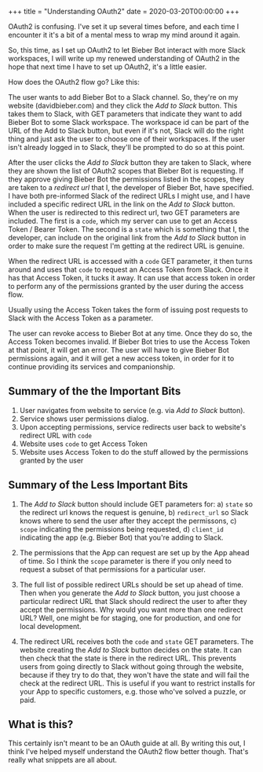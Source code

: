 +++
title = "Understanding OAuth2"
date = 2020-03-20T00:00:00
+++

OAuth2 is confusing. I've set it up several times before, and each time I encounter it it's a bit of a mental mess to wrap my mind around it again.

So, this time, as I set up OAuth2 to let Bieber Bot interact with more Slack workspaces, I will write up my renewed understanding of OAuth2 in the hope that next time I have to set up OAuth2, it's a little easier.

How does the OAuth2 flow go? Like this:

The user wants to add Bieber Bot to a Slack channel. So, they're on my website (davidbieber.com) and they click the _Add to Slack_ button. This takes them to Slack, with GET parameters that indicate they want to add Bieber Bot to some Slack workspace. The workspace id can be part of the URL of the Add to Slack button, but even if it's not, Slack will do the right thing and just ask the user to choose one of their workspaces. If the user isn't already logged in to Slack, they'll be prompted to do so at this point.

After the user clicks the _Add to Slack_ button they are taken to Slack, where they are shown the list of OAuth2 scopes that Bieber Bot is requesting. If they approve giving Bieber Bot the permissions listed in the scopes, they are taken to a _redirect url_ that I, the developer of Bieber Bot, have specified. I have both pre-informed Slack of the redirect URLs I might use, and I have included a specific redirect URL in the link on the _Add to Slack_ button. When the user is redirected to this redirect url, two GET parameters are included. The first is a `code`, which my server can use to get an Access Token / Bearer Token. The second is a `state` which is something that I, the developer, can include on the original link from the _Add to Slack_ button in order to make sure the request I'm getting at the redirect URL is genuine.

When the redirect URL is accessed with a `code` GET parameter, it then turns around and uses that `code` to request an Access Token from Slack. Once it has that Access Token, it tucks it away. It can use that access token in order to perform any of the permissions granted by the user during the access flow.

Usually using the Access Token takes the form of issuing post requests to Slack with the Access Token as a parameter.

The user can revoke access to Bieber Bot at any time. Once they do so, the Access Token becomes invalid. If Bieber Bot tries to use the Access Token at that point, it will get an error. The user will have to give Bieber Bot permissions again, and it will get a new access token, in order for it to continue providing its services and companionship.

## Summary of the the Important Bits

1. User navigates from website to service (e.g. via _Add to Slack_ button).
2. Service shows user permissions dialog.
3. Upon accepting permissions, service redirects user back to website's redirect URL with `code`
4. Website uses `code` to get Access Token
5. Website uses Access Token to do the stuff allowed by the permissions granted by the user

## Summary of the Less Important Bits

1. The _Add to Slack_ button should include GET parameters for: a) `state` so the redirect url knows the request is genuine, b) `redirect_url` so Slack knows where to send the user after they accept the permissons, c) `scope` indicating the permissions being requested, d) `client_id` indicating the app (e.g. Bieber Bot) that you're adding to Slack.

2. The permissions that the App can request are set up by the App ahead of time. So I think the `scope` parameter is there if you only need to request a subset of that permissions for a particular user.

3. The full list of possible redirect URLs should be set up ahead of time. Then when you generate the _Add to Slack_ button, you just choose a particular redirect URL that Slack should redirect the user to after they accept the permissions. Why would you want more than one redirect URL? Well, one might be for staging, one for production, and one for local development.

4. The redirect URL receives both the `code` and `state` GET parameters. The website creating the _Add to Slack_ button decides on the state. It can then check that the state is there in the redirect URL. This prevents users from going directly to Slack without going through the website, because if they try to do that, they won't have the state and will fail the check at the redirect URL. This is useful if you want to restrict installs for your App to specific customers, e.g. those who've solved a puzzle, or paid.

## What is this?

This certainly isn't meant to be an OAuth guide at all. By writing this out, I think I've helped myself understand the OAuth2 flow better though. That's really what snippets are all about.
